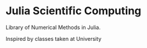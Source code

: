 # Julia Scientific Computing
Library of Numerical Methods in Julia.

Inspired by classes taken at University
